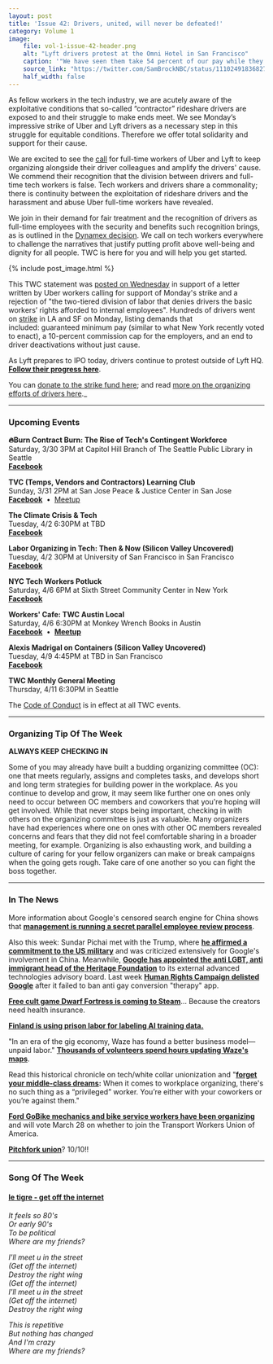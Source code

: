 ```yaml
---
layout: post
title: 'Issue 42: Drivers, united, will never be defeated!'
category: Volume 1
image:
    file: vol-1-issue-42-header.png
    alt: "Lyft drivers protest at the Omni Hotel in San Francisco"
    caption: '"We have seen them take 54 percent of our pay while they are worth billions, but never before have they been so callous, so brazen."'
    source_link: "https://twitter.com/SamBrockNBC/status/1110249183682781184"
    half_width: false
---
```


<!-- Content imported from: https://us11.campaign-archive.com/?e=dbff030191&u=194e57c175176cfd13007a197&id=9458838536 -->

As fellow workers in the tech industry, we are acutely aware of the exploitative conditions that so-called “contractor” rideshare drivers are exposed to and their struggle to make ends meet. We see Monday’s impressive strike of Uber and Lyft drivers as a necessary step in this struggle for equitable conditions.&nbsp;Therefore we offer total solidarity and support for their cause.

<!--excerpt-->

We are excited to see the&nbsp;[call](https://onezero.medium.com/an-open-letter-to-uber-we-need-to-do-right-by-our-drivers-81453fad41e1)&nbsp;for full-time workers of Uber and Lyft to keep organizing alongside their driver colleagues and amplify the drivers' cause. We commend their recognition that the division between drivers and full-time tech workers is false. Tech workers and drivers share a commonality; there is continuity between the exploitation of rideshare drivers and the harassment and abuse Uber full-time workers&nbsp;have revealed.

We join in their demand for fair treatment and the recognition of drivers as full-time employees with the security and benefits such recognition brings, as is outlined in the&nbsp;[Dynamex decision](https://www.bloomberg.com/news/articles/2018-05-04/companies-may-need-to-rethink-gig-economy-after-court-ruling). We call on tech workers everywhere to challenge the narratives that justify putting profit above well-being and dignity for all people. TWC is here for you and will help you get started.

{% include post_image.html %}

This TWC statement was [posted on Wednesday](https://medium.com/@techworkersco_79433/in-solidarity-with-drivers-united-and-drivers-everywhere-fighting-for-dignity-42c0f58b9c35) in support of a letter written by Uber workers calling for support of Monday's strike and a rejection of&nbsp;"the two-tiered division of labor that denies drivers the basic workers’ rights afforded to internal employees". Hundreds of drivers went on&nbsp;[strike](https://gizmodo.com/hundreds-turn-out-to-picket-against-uber-amid-25-hour-d-1833553483)&nbsp;in LA and SF on Monday, listing demands that included:&nbsp;guaranteed minimum pay (similar to what New York recently voted to enact), a 10-percent commission cap for the employers, and an end to driver deactivations without just cause.

As Lyft prepares to IPO today, drivers continue to protest&nbsp;outside of Lyft HQ. [**Follow their progress here**](https://www.facebook.com/GigWorkersRising/).
  
You can [donate to the strike fund here](https://drivers-united.org/donate); and read [more on the organizing efforts of drivers here](https://www.theguardian.com/us-news/2019/mar/22/uber-lyft-ipo-drivers-unionize-low-pay-expenses?CMP=Share_iOSApp_Other)._

***

###  Upcoming Events

**🔥Burn Contract Burn: The Rise of Tech's Contingent Workforce**  
Saturday, 3/30 3PM at&nbsp;Capitol Hill Branch of The Seattle Public Library in Seattle  
[**Facebook**](https://www.facebook.com/events/304162906877287/)  

**TVC (Temps, Vendors and Contractors) Learning Club**  
Sunday, 3/31 2PM at San Jose Peace & Justice Center in San Jose  
[**Facebook**](https://www.facebook.com/events/787722754942574/)&nbsp; •&nbsp;&nbsp;[Meetup](https://www.meetup.com/Tech-Workers-Coalition/events/259587090/)  
  
**The Climate Crisis & Tech**  
Tuesday, 4/2 6:30PM at TBD&nbsp;  
[**Facebook**](https://www.facebook.com/events/296156404389221/)  
  
**Labor Organizing in Tech: Then & Now (Silicon Valley Uncovered)**  
Tuesday, 4/2 30PM at University of San Francisco in San Francisco&nbsp;  
[**Facebook**](https://www.facebook.com/events/2297620297228982/)  
  
**NYC Tech Workers Potluck**  
Saturday, 4/6 6PM at Sixth Street Community Center in New York&nbsp;  
[**Facebook**](https://www.facebook.com/events/423252708431308/)  
  
**Workers' Cafe: TWC Austin Local**  
Saturday, 4/6 6:30PM at Monkey Wrench Books in Austin  
**[Facebook](https://www.facebook.com/events/407359446696088/)**&nbsp; •&nbsp; [**Meetup**](https://meetu.ps/e/Gz1jX/3SQcb/f)

**Alexis Madrigal on Containers (Silicon Valley Uncovered)**  
Tuesday, 4/9 4:45PM at TBD in San Francisco  
[**Facebook**](https://www.facebook.com/events/323858001806146/)  
  
**TWC Monthly General Meeting**  
Thursday, 4/11 6:30PM in Seattle

The [Code of Conduct](https://techworkerscoalition.org/community-guide/) is in effect at all TWC events.

***

### Organizing Tip Of The Week

 **ALWAYS KEEP CHECKING IN**  
  
Some of you may already have built a budding organizing committee (OC): one that meets regularly, assigns and completes tasks, and develops short and long term strategies for building power in the workplace. As you continue to develop and grow, it may seem like further one on ones only need to occur between OC members and coworkers that you're hoping will get involved. While that never stops being important, checking in with others on the organizing committee is just as valuable. Many organizers have had experiences where one on ones with other OC members revealed concerns and fears that they did not feel comfortable sharing in a broader meeting, for example. Organizing is also exhausting work, and building a culture of caring for your fellow organizers can make or break campaigns when the going gets rough. Take care of one another so you can fight the boss together. 

***

### In The News

More information about Google's censored search engine for China shows that [**management is running a secret parallel employee review process**](https://theintercept.com/2019/03/27/google-dragonfly-china-review/).  
  
Also this week: Sundar Pichai met with the Trump, where [**he affirmed a commitment to the US military**](https://www.pinknews.co.uk/2019/03/27/google-ai-artificial-intelligence-ethics-board-kay-coles-james/) and was criticized extensively for Google's involvement in China. Meanwhile, [**Google has appointed the anti LGBT, anti immigrant head of the Heritage Foundation**](https://thehill.com/policy/technology/436222-human-rights-campaign-suspends-google-from-corporate-rankings) to its external advanced technologies advisory board. Last week&nbsp;[**Human Rights Campaign delisted Google**](https://mobile.twitter.com/JuliaAngwin/status/1108065919144726528) after it failed to ban anti gay conversion "therapy" app.  
  
[**Free cult game Dwarf Fortress is coming to Steam**](https://waypoint.vice.com/amp/en_us/article/8xypb5/the-dwarf-fortress-creators-werent-in-it-for-money-but-now-they-need-it)... Because the creators need health insurance.  
  
[**Finland is using prison labor for labeling AI training data.**](https://www.theverge.com/2019/3/28/18285572/prison-labor-finland-artificial-intelligence-data-tagging-vainu)  
  
"In an era of the gig economy, Waze has found a better business model—unpaid labor." [**Thousands of volunteers spend hours updating Waze's maps**](https://www.wsj.com/articles/the-internets-most-devoted-volunteers-waze-map-editors-11553096956).  
  
Read this historical chronicle on tech/white collar unionization and "**[forget your middle-class dreams](https://jacobinmag.com/2019/03/middle-class-white-collar-unions-kickstarter):**&nbsp;When it comes to workplace organizing, there's no such thing as a “privileged” worker. You’re either with your coworkers or you’re against them."  
  
[**Ford GoBike mechanics and bike service workers have been organizing**](https://www.sfexaminer.com/the-city/bay-area-ford-gobike-workers-to-unionize/) and will vote March 28 on whether to join the Transport Workers Union of America.  
  
[**Pitchfork union**](https://twitter.com/p4kunion/status/1111629426603761670?s=21)? 10/10!!

***

###  Song Of The Week

#### [le tigre - get off the internet](https://www.youtube.com/watch?v=JsXcocZXGsA)

_It feels so 80's_  
_Or early 90's_  
_To be political_  
_Where are my friends?_  

_I'll meet u in the street_  
_(Get off the internet)_  
_Destroy the right wing_  
_(Get off the internet)_  
_I'll meet u in the street_  
_(Get off the internet)_  
_Destroy the right wing_  

_This is repetitive_  
_But nothing has changed_  
_And I'm crazy_  
_Where are my friends?_  
